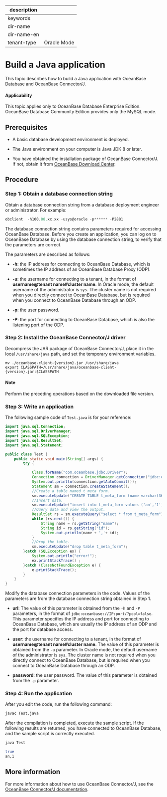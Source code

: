 |description||
|---|---|
|keywords||
|dir-name||
|dir-name-en||
|tenant-type|Oracle Mode|

# Build a Java application

This topic describes how to build a Java application with OceanBase Database and OceanBase Connector/J.

  <main id="notice" >
    <h4>Applicability</h4>
    <p>This topic applies only to OceanBase Database Enterprise Edition. OceanBase Database Community Edition provides only the MySQL mode.</p>
  </main>

## Prerequisites

* A basic database development environment is deployed.

* The Java environment on your computer is Java JDK 8 or later.

* You have obtained the installation package of OceanBase Connector/J. If not, obtain it from [OceanBase Download Center](https://en.oceanbase.com/softwarecenter-cloud).
  

## Procedure

### Step 1: Obtain a database connection string

Obtain a database connection string from a database deployment engineer or administrator. For example:

```sql
obclient  -h100.88.xx.xx -usys@oracle -p****** -P2881
```

The database connection string contains parameters required for accessing OceanBase Database. Before you create an application, you can log on to OceanBase Database by using the database connection string, to verify that the parameters are correct.

The parameters are described as follows:

* **-h**: the IP address for connecting to OceanBase Database, which is sometimes the IP address of an OceanBase Database Proxy (ODP).

* **-u**: the username for connecting to a tenant, in the format of **username@tenant name#cluster name**. In Oracle mode, the default username of the administrator is `sys`. The cluster name is not required when you directly connect to OceanBase Database, but is required when you connect to OceanBase Database through an ODP.

* **-p**: the user password.

* **-P**: the port for connecting to OceanBase Database, which is also the listening port of the ODP.

### Step 2: Install the OceanBase Connector/J driver

Decompress the JAR package of OceanBase Connector/J, place it in the local `/usr/share/java` path, and set the temporary environment variables.

```shell
mv ./oceanbase-client-{version}.jar /usr/share/java
export CLASSPATH=/usr/share/java/oceanbase-client-{version}.jar:$CLASSPATH
```

<main id="notice" type='explain'>
  <h4>Note</h4>
  <p> Perform the preceding operations based on the downloaded file version.  </p>
</main>

### Step 3: Write an application

The following sample code of `Test.java` is for your reference:

```java
import java.sql.Connection;
import java.sql.DriverManager;
import java.sql.SQLException;
import java.sql.ResultSet;
import java.sql.Statement;

public class Test {
    public static void main(String[] args) {
        try {

            Class.forName("com.oceanbase.jdbc.Driver");
            Connection connection = DriverManager.getConnection("jdbc:oceanbase://172.30.xx.xx:2881/?pool=false&user=s**@oracle&password=******");
            System.out.println(connection.getAutoCommit());
            Statement sm = connection.createStatement();
            //Create a table named t_meta_form.
            sm.executeUpdate("CREATE TABLE t_meta_form (name varchar(36) , id int)");
            //Insert data.
            sm.executeUpdate("insert into t_meta_form values ('an','1')");
            //Query data and view the output.
            ResultSet rs = sm.executeQuery("select * from t_meta_form");
            while (rs.next()) {
                String name = rs.getString("name");
                String id = rs.getString("id");
                System.out.println(name + ','+ id);
            }
            //Drop the table.
            sm.executeUpdate("drop table t_meta_form");
        }catch (SQLException ex) {
            System.out.println("error!");
            ex.printStackTrace() ;
        }catch (ClassNotFoundException e) {
            e.printStackTrace();
        }
    }
}
```

Modify the database connection parameters in the code. Values of the parameters are from the database connection string obtained in Step 1.

* **url**: The value of this parameter is obtained from the `-h` and `-P` parameters, in the format of `jdbc:oceanbase://IP:port/?pool=false`. This parameter specifies the IP address and port for connecting to OceanBase Database, which are usually the IP address of an ODP and the port for database access.

* **user**: the username for connecting to a tenant, in the format of **username@tenant name#cluster name**. The value of this parameter is obtained from the `-u` parameter. In Oracle mode, the default username of the administrator is `sys`. The cluster name is not required when you directly connect to OceanBase Database, but is required when you connect to OceanBase Database through an ODP.

* **password**: the user password. The value of this parameter is obtained from the `-p` parameter.

### Step 4: Run the application

After you edit the code, run the following command:

```bash
javac Test.java
```

After the compilation is completed, execute the sample script. If the following results are returned, you have connected to OceanBase Database, and the sample script is correctly executed.

```bash
java Test

true
an,1
```

## More information

For more information about how to use OceanBase Connector/J, see the [OceanBase Connector/J documentation](https://en.oceanbase.com/docs/oceanbase-connector-j-en).